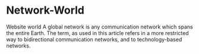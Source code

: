 # Network-World
Website world
A global network is any communication network which spans the entire Earth. The term, as used in this article refers in a more restricted way to bidirectional communication networks, and to technology-based networks.
